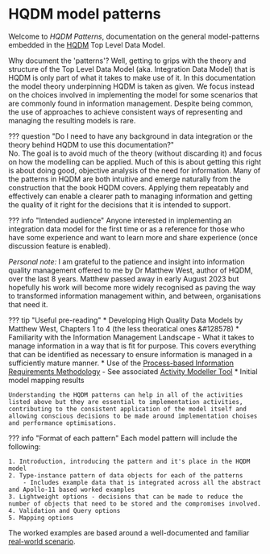 # HQDM model patterns

Welcome to *HQDM Patterns*, documentation on the general model-patterns embedded in the [HQDM](https://www.oreilly.com/library/view/developing-high-quality/9780123751065/) Top Level Data Model.

Why document the 'patterns'?  Well, getting to grips with the theory and structure of the Top Level Data Model (aka. Integration Data Model) that is HQDM is only part of what it takes to make use of it.  In this documentation the model theory underpinning HQDM is taken as given.  We focus instead on the choices involved in implementing the model for some scenarios that are commonly found in information management.  Despite being common, the use of approaches to achieve consistent ways of representing and managing the resulting models is rare.

??? question "Do I need to have any background in data integration or the theory behind HQDM to use this documentation?"  
    No.  The goal is to avoid much of the theory (without discarding it) and focus on how the modelling can be applied.  Much of this is about getting this right is about doing good, objective analysis of the need for information.  Many of the patterns in HQDM are both intuitive and emerge naturally from the construction that the book HQDM covers.  Applying them repeatably and effectively can enable a clearer path to managing information and getting the quality of it right for the decisions that it is intended to support.

??? info "Intended audience"
    Anyone interested in implementing an integration data model for the first time or as a reference for those who have some experience and want to learn more and share experience (once discussion feature is enabled).

*Personal note:* I am grateful to the patience and insight into information quality management offered to me by Dr Matthew West, author of HQDM, over the last 8 years.  Matthew passed away in early August 2023 but hopefully his work will become more widely recognised as paving the way to transformed information management within, and between, organisations that need it.

??? tip "Useful pre-reading"
    * Developing High Quality Data Models by Matthew West, Chapters 1 to 4 (the less theoratical ones &#128578)
    * Familiarity with the Information Management Landscape
        - What it takes to manage information in a way that is fit for purpose.  This covers everything that can be identified as necessary to ensure information is managed in a sufficiently mature manner. 
    * Use of the [Process-based Information Requirements Methodology](https://github.com/Apollo-Protocol/information-requirement-methodology)
        - See associated [Activity Modeller Tool](https://apollo-protocol.github.io/4d-activity-editor/)
    * Initial model mapping results

    Understanding the HQDM patterns can help in all of the activities listed above but they are essential to implementation activities, contributing to the consistent application of the model itself and allowing conscious decisions to be made around implementation choises and performance optimisations.

??? info "Format of each pattern"
    Each model pattern will include the following:

    1. Introduction, introducing the pattern and it's place in the HQDM model
    2. Type-instance pattern of data objects for each of the patterns
        - Includes example data that is integrated across all the abstract and Apollo-11 based worked examples
    3. Lightweight options - decisions that can be made to reduce the number of objects that need to be stored and the compromises involved.
    4. Validation and Query options
    5. Mapping options

The worked examples are based around a well-documented and familiar [real-world scenario](./scenario.md).